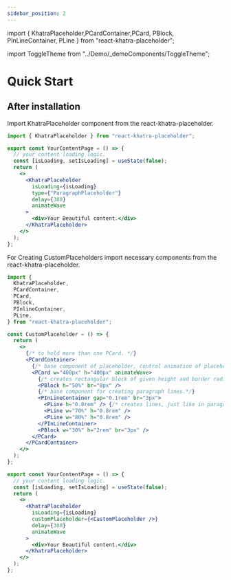 ```yaml
---
sidebar_position: 2
---
```


import { KhatraPlaceholder,PCardContainer,PCard, PBlock, PInLineContainer, PLine } from "react-khatra-placeholder";

import ToggleTheme from "../Demo/\_demoComponents/ToggleTheme";

# Quick Start

## After installation

Import KhatraPlaceholder component from the react-khatra-placeholder.

```jsx
import { KhatraPlaceholder } from "react-khatra-placeholder";
```

```jsx
export const YourContentPage = () => {
  // your content loading logic.
  const [isLoading, setIsLoading] = useState(false);
  return (
    <>
      <KhatraPlaceholder
        isLoading={isLoading}
        type={"ParagraphPlaceholder"}
        delay={300}
        animateWave
      >
        <div>Your Beautiful content.</div>
      </KhatraPlaceholder>
    </>
  );
};
```

For Creating CustomPlaceholders import necessary components from the react-khatra-placeholder.

```jsx
import {
  KhatraPlaceholder,
  PCardContainer,
  PCard,
  PBlock,
  PInlineContainer,
  PLine,
} from "react-khatra-placeholder";
```

```jsx
const CustomPlaceholder = () => {
  return (
    <>
      {/* to hold more than one PCard. */}
      <PCardContainer>
        {/* base component of placeholder, control animation of placeholder from here.*/}
        <PCard w="400px" h="400px" animateWave>
          {/* creates rectangular block of given height and border radius.*/}
          <PBlock h="50%" br="8px" />
          {/* base component for creating paragraph lines.*/}
          <PInLineContainer gap="0.1rem" br="3px">
            <PLine h="0.8rem" /> {/* creates lines, just like in paragraphs.*/}
            <PLine w="70%" h="0.8rem" />
            <PLine w="80%" h="0.8rem" />
          </PInLineContainer>
          <PBlock w="30%" h="2rem" br="3px" />
        </PCard>
      </PCardContainer>
    </>
  );
};

export const YourContentPage = () => {
  // your content loading logic.
  const [isLoading, setIsLoading] = useState(false);
  return (
    <>
      <KhatraPlaceholder
        isLoading={isLoading}
        customPlaceholder={<CustomPlaceholder />}
        delay={300}
        animateWave
      >
        <div>Your Beautiful content.</div>
      </KhatraPlaceholder>
    </>
  );
};
```
